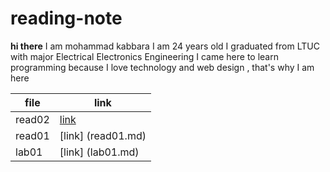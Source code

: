 # reading-note
**hi there** I am mohammad kabbara I am 24 years old I graduated from LTUC with major Electrical Electronics Engineering I came here to learn programming because I love technology and web design , that's why I am here


| file    | link|
| ----------- | ----------- |
|read02    |[link](read02.md)      |
| read01   | [link] (read01.md)      |
| lab01   | [link] (lab01.md)      |
